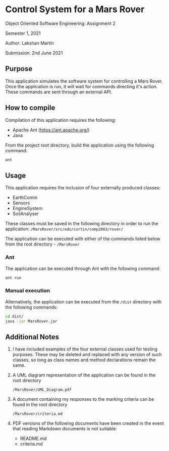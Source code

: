 # Control System for a Mars Rover

Object Oriented Software Engineering: Assignment 2

Semester 1, 2021

Author: Lakshan Martin

Submission: 2nd June 2021



## Purpose

This application simulates the software system for controlling a Mars Rover. Once the application is run, it will wait for commands directing it's action. These commands are sent through an external API.



## How to compile

Compilation of this application requires the following:

- Apache Ant (https://ant.apache.org/)
- Java

From the project root directory, build the application using the following command:

```bash
ant
```



## Usage

This application requires the inclusion of four externally produced classes:

- EarthComm
- Sensors
- EngineSystem
- SoilAnalyser

These classes must be saved in the following directory in order to run the application: `/MarsRover/src/edu/curtin/comp2003/rover/`

The application can be executed with either of the commands listed below from the root directory -  `/MarsRover`

### Ant

The application can be executed through Ant with the following command:

```bash
ant run
```

### Manual execution

Alternatively, the application can be executed from the `/dist` directory with the following commands:

```bash
cd dist/
java -jar MarsRover.jar
```



## Additional Notes

1. I have included examples of the four external classes used for testing purposes. These may be deleted and replaced with any version of such classes, so long as class names and method declarations remain the same. 

2. A UML diagram representation of the application can be found in the root directory

   `/MarsRover/UML_Diagram.pdf`

3. A document containing my responses to the marking criteria can be found in the root directory

   `/MarsRover/criteria.md`

4. PDF versions of the following documents have been created in the event that reading Markdown documents is not suitable:

   - README.md
   - criteria.md